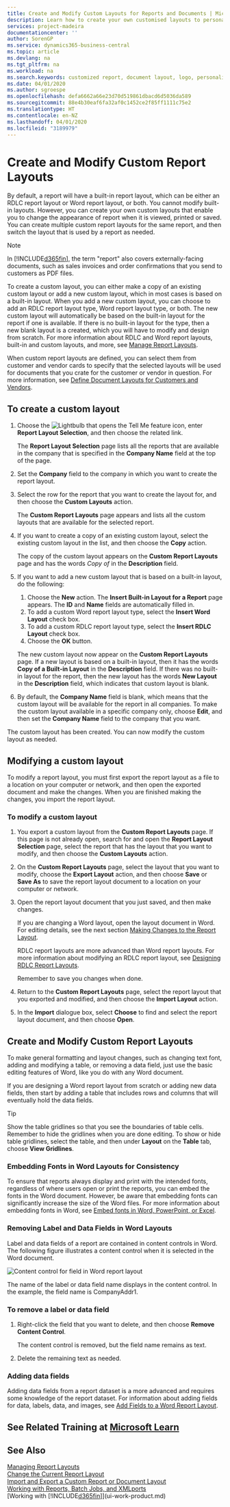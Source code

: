 ```yaml
---
title: Create and Modify Custom Layouts for Reports and Documents | Microsoft Docs
description: Learn how to create your own customised layouts to personalise the appearance of a report when it is viewed, printed, or saved.
services: project-madeira
documentationcenter: ''
author: SorenGP
ms.service: dynamics365-business-central
ms.topic: article
ms.devlang: na
ms.tgt_pltfrm: na
ms.workload: na
ms.search.keywords: customized report, document layout, logo, personalize
ms.date: 04/01/2020
ms.author: sgroespe
ms.openlocfilehash: defa6662a66e23d70d519861dbacd6d5036da589
ms.sourcegitcommit: 88e4b30eaf6fa32af0c1452ce2f85ff1111c75e2
ms.translationtype: HT
ms.contentlocale: en-NZ
ms.lasthandoff: 04/01/2020
ms.locfileid: "3189979"
---
```

# <a name="create-and-modify-custom-report-layouts"></a>Create and Modify Custom Report Layouts
By default, a report will have a built-in report layout, which can be either an RDLC report layout or Word report layout, or both. You cannot modify built-in layouts. However, you can create your own custom layouts that enable you to change the appearance of report when it is viewed, printed or saved. You can create multiple custom report layouts for the same report, and then switch the layout that is used by a report as needed.

> [!NOTE]  
>   In [!INCLUDE[d365fin](includes/d365fin_md.md)], the term "report" also covers externally-facing documents, such as sales invoices and order confirmations that you send to customers as PDF files.

To create a custom layout, you can either make a copy of an existing custom layout or add a new custom layout, which in most cases is based on a built-in layout. When you add a new custom layout, you can choose to add an RDLC report layout type, Word report layout type, or both. The new custom layout will automatically be based on the built-in layout for the report if one is available. If there is no built-in layout for the type, then a new blank layout is a created, which you will have to modify and design from scratch. For more information about RDLC and Word report layouts, built-in and custom layouts, and more, see [Manage Report Layouts](ui-manage-report-layouts.md).  

When custom report layouts are defined, you can select them from customer and vendor cards to specify that the selected layouts will be used for documents that you crate for the customer or vendor in question. For more information, see [Define Document Layouts for Customers and Vendors](ui-define-customer-vendor-document-layouts.md).

## <a name="to-create-a-custom-layout"></a>To create a custom layout
1. Choose the ![Lightbulb that opens the Tell Me feature](media/ui-search/search_small.png "Tell me what you want to do") icon, enter **Report Layout Selection**, and then choose the related link.

    The **Report Layout Selection** page lists all the reports that are available in the company that is specified in the **Company Name** field at the top of the page.
2. Set the **Company** field to the company in which you want to create the report layout.
3. Select the row for the report that you want to create the layout for, and then choose the **Custom Layouts** action.  

   The **Custom Report Layouts** page appears and lists all the custom layouts that are available for the selected report.
4. If you want to create a copy of an existing custom layout, select the existing custom layout in the list, and then choose the **Copy** action.  

   The copy of the custom layout appears on the **Custom Report Layouts** page and has the words *Copy of* in the **Description** field.
5. If you want to add a new custom layout that is based on a built-in layout, do the following:  
   1. Choose the **New** action. The **Insert Built-in Layout for a Report** page appears. The **ID** and **Name** fields are automatically filled in.
   2. To add a custom Word report layout type, select the **Insert Word Layout** check box.
   3. To add a custom RDLC report layout type, select the **Insert RDLC Layout** check box.
   4. Choose the **OK** button.  

    The new custom layout now appear on the **Custom Report Layouts** page. If a new layout is based on a built-in layout, then it has the words **Copy of a Built-in Layout** in the **Description** field. If there was no built-in layout for the report, then the new layout has the words **New Layout** in the **Description** field, which indicates that custom layout is blank.
6. By default, the **Company Name** field is blank, which means that the custom layout will be available for the report in all companies. To make the custom layout available in a specific company only, choose **Edit**, and then set the **Company Name** field to the company that you want.

The custom layout has been created. You can now modify the custom layout as needed.

## <a name="modifying-a-custom-layout"></a><a name="ModifyCustomLayout"></a>Modifying a custom layout
To modify a report layout, you must first export the report layout as a file to a location on your computer or network, and then open the exported document and make the changes. When you are finished making the changes, you import the report layout.

### <a name="to-modify-a-custom-layout"></a>To modify a custom layout
1.  You export a custom layout from the **Custom Report Layouts** page. If this page is not already open, search for and open the **Report Layout Selection** page, select the report that has the layout that you want to modify, and then choose the **Custom Layouts** action.  
2.  On the **Custom Report Layouts** page, select the layout that you want to modify, choose the **Export Layout** action, and then choose **Save** or **Save As** to save the report layout document to a location on your computer or network.  

3.  Open the report layout document that you just saved, and then make changes.

      If you are changing a Word layout, open the layout document in Word. For editing details, see the next section [Making Changes to the Report Layout](ui-how-create-custom-report-layout.md#MakeChangesToLayout).

      RDLC report layouts are more advanced than Word report layouts. For more information about modifying an RDLC report layout, see [Designing RDLC Report Layouts](/dynamics-nav/Designing-RDLC-Report-Layouts).

      Remember to save you changes when done.

4.  Return to the **Custom Report Layouts** page, select the report layout that you exported and modified, and then choose the **Import Layout** action.  

5. In the **Import** dialogue box, select **Choose** to find and select the report layout document, and then choose **Open**.

##  <a name="create-and-modify-custom-report-layouts"></a><a name="MakeChangesToLayout"></a> Create and Modify Custom Report Layouts  
To make general formatting and layout changes, such as changing text font, adding and modifying a table, or removing a data field, just use the basic editing features of Word, like you do with any Word document.

If you are designing a Word report layout from scratch or adding new data fields, then start by adding a table that includes rows and columns that will eventually hold the data fields.

> [!TIP]  
>  Show the table gridlines so that you see the boundaries of table cells. Remember to hide the gridlines when you are done editing. To show or hide table gridlines, select the table, and then under **Layout** on the **Table** tab, choose **View Gridlines**.

### <a name="embedding-fonts-in-word-layouts-for-consistency"></a>Embedding Fonts in Word Layouts for Consistency

To ensure that reports always display and print with the intended fonts, regardless of where users open or print the reports, you can embed the fonts in the Word document. However, be aware that embedding fonts can significantly increase the size of the Word files. For more information about embedding fonts in Word, see [Embed fonts in Word, PowerPoint, or Excel](https://support.office.com/article/Embed-fonts-in-Word-PowerPoint-or-Excel-cb3982aa-ea76-4323-b008-86670f222dbc).

###  <a name="removing-label-and-data-fields-in-word-layouts"></a><a name="RemoveField"></a> Removing Label and Data Fields in Word Layouts  
 Label and data fields of a report are contained in content controls in Word. The following figure illustrates a content control when it is selected in the Word document.  

 ![Content control for field in Word report layout](media/nav_wordreportlayouts_contentcontrol.png "NAV_WordReportLayouts_ContentControl")  

 The name of the label or data field name displays in the content control. In the example, the field name is CompanyAddr1.  

### <a name="to-remove-a-label-or-data-field"></a>To remove a label or data field  

1.  Right-click the field that you want to delete, and then choose **Remove Content Control**.  

     The content control is removed, but the field name remains as text.  

2.  Delete the remaining text as needed.  

### <a name="adding-data-fields"></a>Adding data fields
Adding data fields from a report dataset is a more advanced and requires some knowledge of the report dataset. For information about adding fields for data, labels, data, and images, see [Add Fields to a Word Report Layout](ui-how-add-fields-word-report-layout.md).  

## <a name="see-related-training-at-microsoft-learn"></a>See Related Training at [Microsoft Learn](/learn/modules/change-documents-dynamics-365-business-central/index)

## <a name="see-also"></a>See Also
[Managing Report Layouts](ui-manage-report-layouts.md)  
[Change the Current Report Layout](ui-how-change-layout-currently-used-report.md)  
[Import and Export a Custom Report or Document Layout](ui-how-import-and-export-report-layout.md)  
[Working with Reports, Batch Jobs, and XMLports](ui-work-report.md)  
[Working with [!INCLUDE[d365fin](includes/d365fin_md.md)]](ui-work-product.md)  
